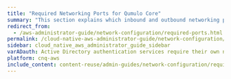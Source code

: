 ```yaml
---
title: "Required Networking Ports for Qumulo Core"
summary: "This section explains which inbound and outbound networking ports Qumulo Core requires."
redirect_from:
  - /aws-administrator-guide/network-configuration/required-ports.html
permalink: /cloud-native-aws-administrator-guide/network-configuration/required-ports.html
sidebar: cloud_native_aws_administrator_guide_sidebar
varADauth: Active Directory authentication services require their own network port range. For an authoritative list, see <a href="https://docs.microsoft.com/en-us/previous-versions/windows/it-pro/windows-server-2008-R2-and-2008/dd772723%28v=ws.10%29?redirectedfrom=MSDN">Active Directory and Active Directory Domain Service Port Requirements</a> in the Windows Server 2008 R2 and Windows Server 2008 documentation.
platform: cnq-aws
include_content: content-reuse/admin-guides/network-configuration/required-ports.md
---
```



